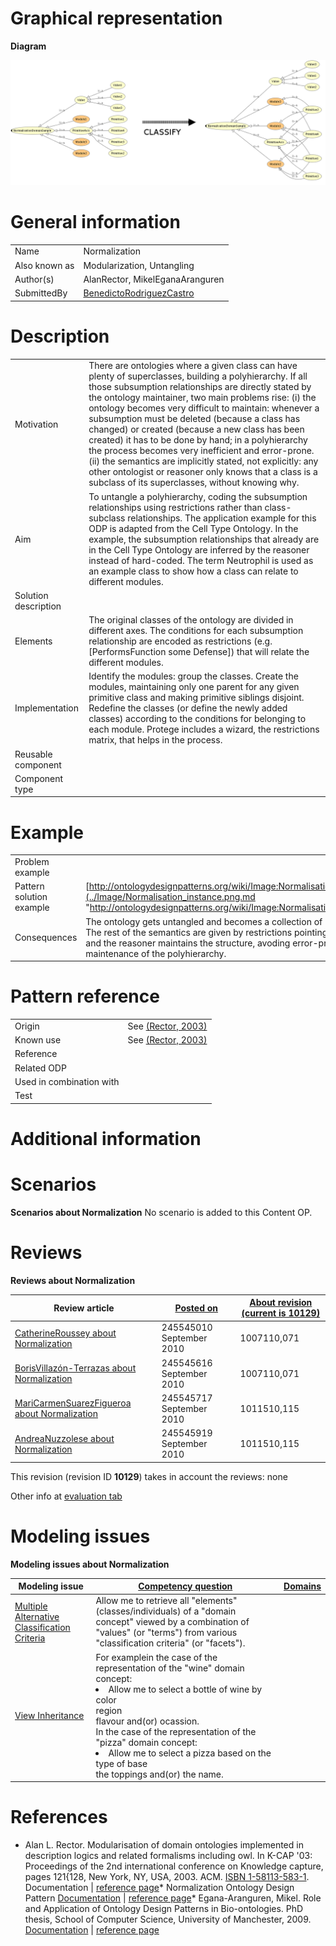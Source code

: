 #  Graphical representation


__Diagram__




[![Image:Normalisation abstract.png](./Normalisation_abstract.png)](../Image/Normalisation_abstract.png.md "Image:Normalisation abstract.png")




#  General information




|  |  |
| --- | --- |
|  Name |  Normalization |
|  Also known as |  Modularization, Untangling |
|  Author(s) |  AlanRector, MikelEganaAranguren |
|  SubmittedBy | [BenedictoRodriguezCastro](../User/BenedictoRodriguezCastro.md "User:BenedictoRodriguezCastro") |


  




#  Description




|  |  |
| --- | --- |
|  Motivation |  There are ontologies where a given class can have plenty of superclasses, building a polyhierarchy. If all those subsumption relationships are directly stated by the ontology maintainer, two main problems rise: (i) the ontology becomes very difficult to maintain: whenever a subsumption must be deleted (because a class has changed) or created (because a new class has been created) it has to be done by hand; in a polyhierarchy the process becomes very inefficient and error-prone. (ii) the semantics are implicitly stated, not explicitly: any other ontologist or reasoner only knows that a class is a subclass of its superclasses, without knowing why. |
|  Aim |  To untangle a polyhierarchy, coding the subsumption relationships using restrictions rather than class-subclass relationships. The application example for this ODP is adapted from the Cell Type Ontology. In the example, the subsumption relationships that already are in the Cell Type Ontology are inferred by the reasoner instead of hard-coded. The term Neutrophil is used as an example class to show how a class can relate to different modules. |
|  Solution description |  |
|  Elements |  The original classes of the ontology are divided in different axes. The conditions for each subsumption relationship are encoded as restrictions (e.g. [PerformsFunction some Defense]) that will relate the different modules. |
|  Implementation |  Identify the modules: group the classes. Create the modules, maintaining only one parent for any given primitive class and making primitive siblings disjoint. Redefine the classes (or define the newly added classes) according to the conditions for belonging to each module. Protege includes a wizard, the restrictions matrix, that helps in the process. |
|  Reusable component |  |
|  Component type |  |


  




#  Example




|  |  |
| --- | --- |
|  Problem example |  |
|  Pattern solution example | [http://ontologydesignpatterns.org/wiki/Image:Normalisation\_instance.png](../Image/Normalisation_instance.png.md "http://ontologydesignpatterns.org/wiki/Image:Normalisation_instance.png") |
|  Consequences |  The ontology gets untangled and becomes a collection of neat modules. The rest of the semantics are given by restrictions pointing to the modules, and the reasoner maintains the structure, avoding error-prone human maintenance of the polyhierarchy. |


  




#  Pattern reference




|  |  |
| --- | --- |
|  Origin |  See [(Rector, 2003)](../Community/References/Modularisation_of_domain_ontologies_implemented_in_description_logics_and_related_formalisms_including_owl_3.md "Community:References/Modularisation of domain ontologies implemented in description logics and related formalisms including owl 3") |
|  Known use |  See [(Rector, 2003)](../Community/References/Modularisation_of_domain_ontologies_implemented_in_description_logics_and_related_formalisms_including_owl_3.md "Community:References/Modularisation of domain ontologies implemented in description logics and related formalisms including owl 3") |
|  Reference |  |
|  Related ODP |  |
|  Used in combination with |  |
|  Test |  |


#  Additional information


#  Scenarios



__Scenarios about Normalization__
No scenario is added to this Content OP.




#  Reviews



__Reviews about Normalization__


| Review article | [Posted on](../Property/CreationDate.md "Property:CreationDate") | [About revision (current is 10129)](../Property/ReviewAboutVersion.md "Property:ReviewAboutVersion") |
| --- | --- | --- |
| [CatherineRoussey about Normalization](../Community/CatherineRoussey_about_Normalization.md "Community:CatherineRoussey about Normalization") | 245545010 September 2010 | 1007110,071 |
| [BorisVillazón-Terrazas about Normalization](../Reviews/BorisVillazón-Terrazas_about_Normalization.md "Reviews:BorisVillazón-Terrazas about Normalization") | 245545616 September 2010 | 1007110,071 |
| [MariCarmenSuarezFigueroa about Normalization](../Reviews/MariCarmenSuarezFigueroa_about_Normalization.md "Reviews:MariCarmenSuarezFigueroa about Normalization") | 245545717 September 2010 | 1011510,115 |
| [AndreaNuzzolese about Normalization](../Reviews/AndreaNuzzolese_about_Normalization.md "Reviews:AndreaNuzzolese about Normalization") | 245545919 September 2010 | 1011510,115 |


This revision (revision ID __10129__) takes in account the reviews: none


Other info at [evaluation tab](http://ontologydesignpatterns.org/wiki/index.php?title=Submissions:Normalization&action=evaluation "http://ontologydesignpatterns.org/wiki/index.php?title=Submissions:Normalization&action=evaluation")




  




#  Modeling issues



__Modeling issues about Normalization__


| Modeling issue | [Competency question](../Property/CompetencyQuestion.md "Property:CompetencyQuestion") | [Domains](../Property/Domain.md "Property:Domain") |
| --- | --- | --- |
| [Multiple Alternative Classification Criteria](../Community/Multiple_Alternative_Classification_Criteria.md "Community:Multiple Alternative Classification Criteria") | Allow me to retrieve all "elements" (classes/individuals) of a "domain concept" viewed by a combination of "values" (or "terms") from various "classification criteria" (or "facets"). |  |
| [View Inheritance](../View_Inheritance/View_Inheritance.md "Community:View Inheritance") | For examplein the case of the representation of the "wine" domain concept:<li> Allow me to select a bottle of wine by color<br/>region<br/>flavour and(or) ocassion. </li>In the case of the representation of the "pizza" domain concept:<li> Allow me to select a pizza based on the type of base<br/>the toppings and(or) the name.</li> |  |



  




#  References


* Alan L. Rector. Modularisation of domain ontologies implemented in description logics and related formalisms including owl. In K-CAP '03: Proceedings of the 2nd international conference on Knowledge capture, pages 121{128, New York, NY, USA, 2003. ACM. [ISBN 1-58113-583-1](http://ontologydesignpatterns.org/wiki/Special:BookSources/1581135831). Documentation | [reference page](../Community/References/Modularisation_of_domain_ontologies_implemented_in_description_logics_and_related_formalisms_including_owl_3.md "Community:References/Modularisation of domain ontologies implemented in description logics and related formalisms including owl 3")* Normalization Ontology Design Pattern [Documentation](http://www.gong.manchester.ac.uk/odp/html/Normalisation.html "http://www.gong.manchester.ac.uk/odp/html/Normalisation.html") | [reference page](../Community/References/Normalization_ODP_2.md "Community:References/Normalization ODP 2")* Egana-Aranguren, Mikel. Role and Application of Ontology Design Patterns in Bio-ontologies. PhD thesis, School of Computer Science, University of Manchester, 2009. [Documentation](http://mikeleganaaranguren.files.wordpress.com/2010/01/thesis.pdf "http://mikeleganaaranguren.files.wordpress.com/2010/01/thesis.pdf") | [reference page](../Community/References/Role_and_Application_of_Ontology_Design_Patterns_in_Bio-ontologies.md "Community:References/Role and Application of Ontology Design Patterns in Bio-ontologies")